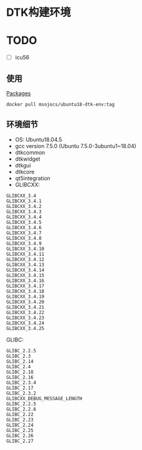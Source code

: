 # DTK构建环境

# TODO

  - [ ] icu56

## 使用

[Packages](https://github.com/users/msojocs/packages/container/package/ubuntu-dtk-environment)

`docker pull msojocs/ubuntu18-dtk-env:tag`

## 环境细节

 - OS: Ubuntu18.04.5
 - gcc version 7.5.0 (Ubuntu 7.5.0-3ubuntu1~18.04)
 - dtkcommon
 - dtkwidget
 - dtkgui
 - dtkcore
 - qt5integration
 - GLIBCXX:
```
GLIBCXX_3.4
GLIBCXX_3.4.1
GLIBCXX_3.4.2
GLIBCXX_3.4.3
GLIBCXX_3.4.4
GLIBCXX_3.4.5
GLIBCXX_3.4.6
GLIBCXX_3.4.7
GLIBCXX_3.4.8
GLIBCXX_3.4.9
GLIBCXX_3.4.10
GLIBCXX_3.4.11
GLIBCXX_3.4.12
GLIBCXX_3.4.13
GLIBCXX_3.4.14
GLIBCXX_3.4.15
GLIBCXX_3.4.16
GLIBCXX_3.4.17
GLIBCXX_3.4.18
GLIBCXX_3.4.19
GLIBCXX_3.4.20
GLIBCXX_3.4.21
GLIBCXX_3.4.22
GLIBCXX_3.4.23
GLIBCXX_3.4.24
GLIBCXX_3.4.25
```

GLIBC:
```
GLIBC_2.2.5
GLIBC_2.3
GLIBC_2.14
GLIBC_2.4
GLIBC_2.18
GLIBC_2.16
GLIBC_2.3.4
GLIBC_2.17
GLIBC_2.3.2
GLIBCXX_DEBUG_MESSAGE_LENGTH
GLIBC_2.2.5
GLIBC_2.2.6
GLIBC_2.22
GLIBC_2.23
GLIBC_2.24
GLIBC_2.25
GLIBC_2.26
GLIBC_2.27
 ```
